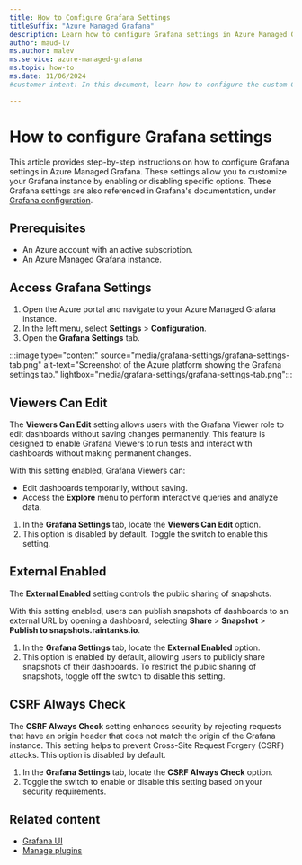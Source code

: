 ```yaml
---
title: How to Configure Grafana Settings
titleSuffix: "Azure Managed Grafana"
description: Learn how to configure Grafana settings in Azure Managed Grafana, including enabling Viewers can Edit and External Enabled.
author: maud-lv
ms.author: malev
ms.service: azure-managed-grafana
ms.topic: how-to
ms.date: 11/06/2024
#customer intent: In this document, learn how to configure the custom Grafana options available in the Grafana settings tab, in Azure Managed Grafana.

---
```


# How to configure Grafana settings

This article provides step-by-step instructions on how to configure Grafana settings in Azure Managed Grafana. These settings allow you to customize your Grafana instance by enabling or disabling specific options. These Grafana settings are also referenced in Grafana's documentation, under [Grafana configuration](https://grafana.com/docs/grafana/latest/setup-grafana/configure-grafana/).

## Prerequisites

- An Azure account with an active subscription.
- An Azure Managed Grafana instance.

## Access Grafana Settings

1. Open the Azure portal and navigate to your Azure Managed Grafana instance.
1. In the left menu, select **Settings** > **Configuration**.
1. Open the **Grafana Settings** tab.

:::image type="content" source="media/grafana-settings/grafana-settings-tab.png" alt-text="Screenshot of the Azure platform showing the Grafana settings tab." lightbox="media/grafana-settings/grafana-settings-tab.png":::

## Viewers Can Edit

The **Viewers Can Edit** setting allows users with the Grafana Viewer role to edit dashboards without saving changes permanently. This feature is designed to enable Grafana Viewers to run tests and interact with dashboards without making permanent changes.

With this setting enabled, Grafana Viewers can:
- Edit dashboards temporarily, without saving.
- Access the **Explore** menu to perform interactive queries and analyze data.

1. In the **Grafana Settings** tab, locate the **Viewers Can Edit** option.
1. This option is disabled by default. Toggle the switch to enable this setting.

## External Enabled

The **External Enabled** setting controls the public sharing of snapshots.

With this setting enabled, users can publish snapshots of dashboards to an external URL by opening a dashboard, selecting **Share** > **Snapshot** > **Publish to snapshots.raintanks.io**.

1. In the **Grafana Settings** tab, locate the **External Enabled** option.
1. This option is enabled by default, allowing users to publicly share snapshots of their dashboards. To restrict the public sharing of snapshots, toggle off the switch to disable this setting.

## CSRF Always Check

The **CSRF Always Check** setting enhances security by rejecting requests that have an origin header that does not match the origin of the Grafana instance. This setting helps to prevent Cross-Site Request Forgery (CSRF) attacks. This option is disabled by default.

1. In the **Grafana Settings** tab, locate the **CSRF Always Check** option.
1. Toggle the switch to enable or disable this setting based on your security requirements.

## Related content

- [Grafana UI](grafana-app-ui.md)
- [Manage plugins](how-to-manage-plugins.md)
